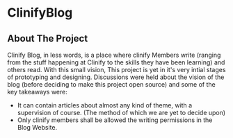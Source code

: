 # ClinifyBlog

<!-- ABOUT THE PROJECT -->
## About The Project

Clinify Blog, in less words, is a place where clinify Members write (ranging from the stuff happening at Clinify to the skills they have been learning) and others read. With this small vision, This project is yet in it's very intial stages of prototyping and designing. 
Discussions were held about the vision of the blog (before deciding to make this project open source) and some of the key takeaways were:
- It can contain articles about almost any kind of theme, with a supervision of course. (The method of which we are yet to decide upon)
- Only clinify members shall be allowed the writing permissions in the Blog Website. 
